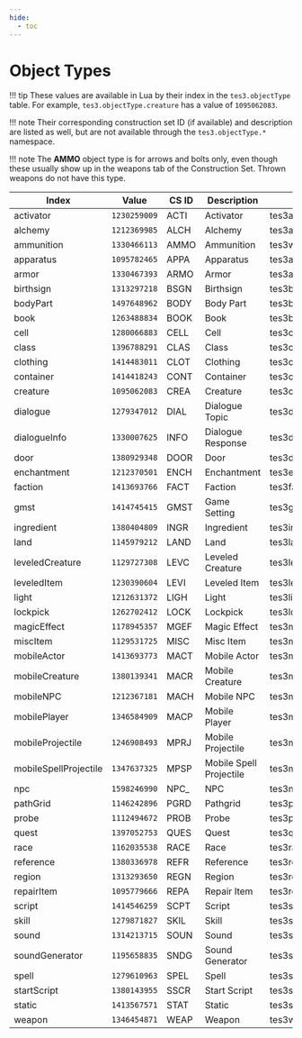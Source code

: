 ```yaml
---
hide:
  - toc
---
```


# Object Types

!!! tip
	These values are available in Lua by their index in the `tes3.objectType` table. For example, `tes3.objectType.creature` has a value of `1095062083`.

!!! note
	Their corresponding construction set ID (if available) and description are listed as well, but are not available through the `tes3.objectType.*` namespace.

!!! note
	The **AMMO** object type is for arrows and bolts only, even though these usually show up in the weapons tab of the Construction Set. Thrown weapons do not have this type.

Index                 | Value        | CS ID   | Description             | MWSE Type
--------------------- | ------------ | ------- | ----------------------- | ---------
activator             | `1230259009` | ACTI    | Activator               | tes3activator
alchemy               | `1212369985` | ALCH    | Alchemy                 | tes3alchemy
ammunition            | `1330466113` | AMMO    | Ammunition              | tes3weapon
apparatus             | `1095782465` | APPA    | Apparatus               | tes3apparatus
armor                 | `1330467393` | ARMO    | Armor                   | tes3armor
birthsign             | `1313297218` | BSGN    | Birthsign               | tes3birthsign
bodyPart              | `1497648962` | BODY    | Body Part               | tes3bodyPart
book                  | `1263488834` | BOOK    | Book                    | tes3book
cell                  | `1280066883` | CELL    | Cell                    | tes3cell
class                 | `1396788291` | CLAS    | Class                   | tes3class
clothing              | `1414483011` | CLOT    | Clothing                | tes3clothing
container             | `1414418243` | CONT    | Container               | tes3container
creature              | `1095062083` | CREA    | Creature                | tes3creature
dialogue              | `1279347012` | DIAL    | Dialogue Topic          | tes3dialogue
dialogueInfo          | `1330007625` | INFO    | Dialogue Response       | tes3dialogueInfo
door                  | `1380929348` | DOOR    | Door                    | tes3door
enchantment           | `1212370501` | ENCH    | Enchantment             | tes3enchantment
faction               | `1413693766` | FACT    | Faction                 | tes3faction
gmst                  | `1414745415` | GMST    | Game Setting            | tes3gameSetting
ingredient            | `1380404809` | INGR    | Ingredient              | tes3ingredient
land                  | `1145979212` | LAND    | Land                    | tes3land
leveledCreature       | `1129727308` | LEVC    | Leveled Creature        | tes3leveledCreature
leveledItem           | `1230390604` | LEVI    | Leveled Item            | tes3leveledItem
light                 | `1212631372` | LIGH    | Light                   | tes3light
lockpick              | `1262702412` | LOCK    | Lockpick                | tes3lockpick
magicEffect           | `1178945357` | MGEF    | Magic Effect            | tes3magicEffect
miscItem              | `1129531725` | MISC    | Misc Item               | tes3misc
mobileActor           | `1413693773` | MACT    | Mobile Actor            | tes3mobileActor?
mobileCreature        | `1380139341` | MACR    | Mobile Creature         | tes3mobileCreature
mobileNPC             | `1212367181` | MACH    | Mobile NPC              | tes3mobileNPC
mobilePlayer          | `1346584909` | MACP    | Mobile Player           | tes3mobilePlayer
mobileProjectile      | `1246908493` | MPRJ    | Mobile Projectile       | tes3mobileProjectile
mobileSpellProjectile | `1347637325` | MPSP    | Mobile Spell Projectile | tes3mobileSpellProjectile
npc                   | `1598246990` | NPC_    | NPC                     | tes3npc
pathGrid              | `1146242896` | PGRD    | Pathgrid                | tes3pathGrid
probe                 | `1112494672` | PROB    | Probe                   | tes3probe
quest                 | `1397052753` | QUES    | Quest                   | tes3quest
race                  | `1162035538` | RACE    | Race                    | tes3race
reference             | `1380336978` | REFR    | Reference               | tes3reference
region                | `1313293650` | REGN    | Region                  | tes3region
repairItem            | `1095779666` | REPA    | Repair Item             | tes3repairTool
script                | `1414546259` | SCPT    | Script                  | tes3script
skill                 | `1279871827` | SKIL    | Skill                   | tes3skill
sound                 | `1314213715` | SOUN    | Sound                   | tes3sound
soundGenerator        | `1195658835` | SNDG    | Sound Generator         | tes3soundGenerator
spell                 | `1279610963` | SPEL    | Spell                   | tes3spell
startScript           | `1380143955` | SSCR    | Start Script            | tes3startScript
static                | `1413567571` | STAT    | Static                  | tes3static
weapon                | `1346454871` | WEAP    | Weapon                  | tes3weapon
